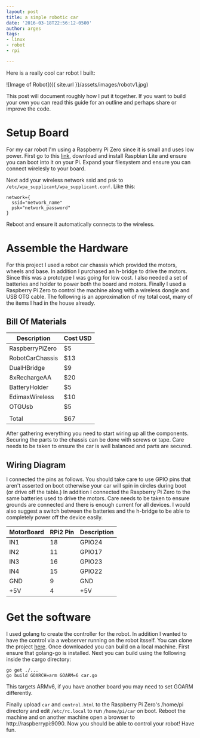 ```yaml
---
layout: post
title: a simple robotic car
date: '2016-03-18T22:56:12-0500'
author: arges
tags:
- linux
- robot
- rpi

---
```


Here is a really cool car robot I built:

![Image of Robot]({{ site.url }}/assets/images/robotv1.jpg)

This post will document roughly how I put it together. If you want to build
your own you can read this guide for an outline and perhaps share or improve
the code.

# Setup Board

For my car robot I'm using a Raspberry Pi Zero since it is small and uses low
power. First go to this [link][1], download and install Raspbian Lite and
ensure you can boot into it on your Pi. Expand your filesystem and ensure you
can connect wirelesly to your board.

Next add your wireless network ssid and psk to
`/etc/wpa_supplicant/wpa_supplicant.conf`. Like this:

~~~
network={
  ssid="network_name"
  psk="network_password"
}
~~~

Reboot and ensure it automatically connects to the wireless.

# Assemble the Hardware

For this project I used a robot car chassis which provided the motors, wheels
and base. In addition I purchased an h-bridge to drive the motors. Since this
was a prototype I was going for low cost. I also needed a set of batteries and
holder to power both the board and motors. Finally I used a Raspberry Pi Zero
to control the machine along with a wireless dongle and USB OTG cable. The
following is an approximation of my total cost, many of the items I had in the
house already.

## Bill Of Materials

| Description      | Cost USD |
| -----------------|----------|
| RaspberryPiZero  | $5       |
| RobotCarChassis  | $13      |
| DualHBridge      | $9       |
| 8xRechargeAA     | $20      |
| BatteryHolder    | $5       |
| EdimaxWireless   | $10      |
| OTGUsb           | $5       |
|                  |          |
| Total            | $67      |

After gathering everything you need to start wiring up all the components.
Securing the parts to the chassis can be done with screws or tape. Care needs
to be taken to ensure the car is well balanced and parts are secured.

## Wiring Diagram

I connected the pins as follows. You should take care to use GPIO pins that
aren't asserted on boot otherwise your car will spin in circles during boot (or
drive off the table.) In addition I connected the Raspberry Pi Zero to the same
batteries used to drive the motors. Care needs to be taken to ensure grounds
are connected and there is enough current for all devices. I would also suggest
a switch between the batteries and the h-bridge to be able to completely power
off the device easily.

| MotorBoard | RPi2 Pin | Description |
| -----------|----------|-------------|
| IN1        | 18       | GPIO24      |
| IN2        | 11       | GPIO17      |
| IN3        | 16       | GPIO23      |
| IN4        | 15       | GPIO22      |
| GND        | 9        | GND         |
| +5V        | 4        | +5V         |

# Get the software

I used golang to create the controller for the robot. In addition I wanted to
have the control via a webserver running on the robot itsself. You can clone
the project [here][2]. Once downloaded you can build on a local machine. First
ensure that golang-go is installed. Next you can build using the following
inside the cargo directory:

~~~
go get ./...
go build GOARCH=arm GOARM=6 car.go
~~~

This targets ARMv6, if you have another board you may need to set GOARM
differently.

Finally upload `car` and `control.html` to the Raspberry Pi Zero's /home/pi
directory and edit `/etc/rc.local` to run `/home/pi/car` on boot. Reboot the
machine and on another machine open a browser to http://raspberrypi:9090.
Now you should be able to control your robot! Have fun.

[1]: https://www.raspberrypi.org/downloads/raspbian/
[2]: https://github.com/arges/cargo
